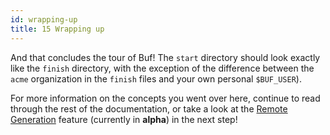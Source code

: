 ```yaml
---
id: wrapping-up
title: 15 Wrapping up
---
```


And that concludes the tour of Buf! The `start` directory should look exactly like the `finish`
directory, with the exception of the difference between the `acme` organization in the `finish`
files and your own personal `$BUF_USER`).

For more information on the concepts you went over here, continue to read through the rest of
the documentation, or take a look at the [Remote
Generation](/tour/use-remote-generation) feature (currently in **alpha**) in the next step!
